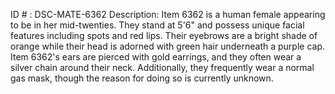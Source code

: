 ID # : DSC-MATE-6362
Description: Item 6362 is a human female appearing to be in her mid-twenties. They stand at 5'6" and possess unique facial features including spots and red lips. Their eyebrows are a bright shade of orange while their head is adorned with green hair underneath a purple cap. Item 6362's ears are pierced with gold earrings, and they often wear a silver chain around their neck. Additionally, they frequently wear a normal gas mask, though the reason for doing so is currently unknown.